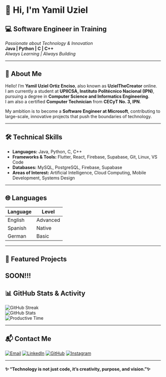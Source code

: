 # 👋 Hi, I'm Yamil Uziel
## 💻 **Software Engineer in Training**

*Passionate about Technology & Innovation*  
**Java | Python | C | C++**  
_Always Learning | Always Building_


---

## 🧠 About Me

Hello! I’m **Yamil Uziel Ortiz Enciso**, also known as **UzielTheCreator** online.  
I am currently a student at **UPIICSA, Instituto Politécnico Nacional (IPN)**, pursuing a degree in **Computer Science and Informatics Engineering**.  
I am also a certified **Computer Technician** from **CECyT No. 3, IPN**.  

My ambition is to become a **Software Engineer at Microsoft**, contributing to large-scale, innovative projects that push the boundaries of technology.

---

## 🛠️ Technical Skills

- **Languages:** Java, Python, C, C++
- **Frameworks & Tools:** Flutter, React, Firebase, Supabase, Git, Linux, VS Code  
- **Databases:** MySQL, PostgreSQL, Firebase, Supabase  
- **Areas of Interest:** Artificial Intelligence, Cloud Computing, Mobile Development, Systems Design

---

## 🌐 Languages

| Language | Level |
|-----------|--------|
| English | Advanced |
| Spanish | Native |
| German | Basic |

---

## 🚀 Featured Projects
SOON!!!
---

## 📊 GitHub Stats & Activity


![GitHub Streak](https://github-readme-streak-stats.herokuapp.com/?user=UzielTheCreator&theme=tokyonight&hide_border=true)   
![GitHub Stats](https://github-profile-summary-cards.vercel.app/api/cards/stats?username=UzielTheCreator&theme=tokyonight)  
![Productive Time](https://github-profile-summary-cards.vercel.app/api/cards/productive-time?username=UzielTheCreator&theme=tokyonight&utcOffset=6)


---

## 📬 Contact Me


[![Email](https://img.shields.io/badge/Email-yuortizem3@gmail.com-D14836?style=for-the-badge&logo=gmail&logoColor=white)](mailto:yuortizem3@gmail.com)
[![LinkedIn](https://img.shields.io/badge/LinkedIn-Uziel_The_Creator-0A66C2?style=for-the-badge&logo=linkedin&logoColor=white)](https://www.linkedin.com/in/yamil-ortiz-37a45138b)
[![GitHub](https://img.shields.io/badge/GitHub-UzielTheCreator-181717?style=for-the-badge&logo=github)](https://github.com/UzielTheCreator)
[![Instagram](https://img.shields.io/badge/Instagram-@axoziel__thecreator-E4405F?style=for-the-badge&logo=instagram&logoColor=white)](https://www.instagram.com/axoziel_thecreator/)



---

#### ✨ “Technology is not just code, it’s creativity, purpose, and vision.”✨


